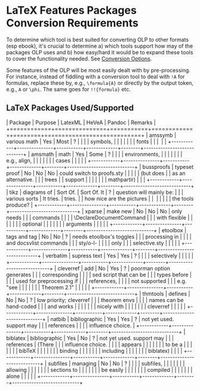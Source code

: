# LaTeX Features Packages Conversion Requirements

To determine which tool is best suited for converting OLP to other formats (esp ebook), it's crucial to determine a) which tools support how may of the packages OLP uses and b) how easy/hard it would be to expand these tools to cover the functionality needed. See [Conversion Options](./conversion-options.md).

Some features of the OLP will be most easily dealt with by pre-processing. For instance, instead of fiddling with a conversion tool to deal with `!A` for formulas, replace these by, e.g., `\formula{A}` or directly by the output token, e.g., `A` or `\phi`. The same goes for `!!{formula}` etc.

## LaTeX Packages Used/Supported

| Package    | Purpose       | LatexML   | HeVeA       | Pandoc | Remarks                    |
+============+===============+===========+=============+========+============================+
| amssymb    | various math  | Yes       | Most        | ?      |                            |
|            | symbols,      |           |             |        |                            |
|            | fonts         |           |             |        |                            |
+------------+---------------+-----------+-------------+--------+----------------------------+
| amsmath    | math          | Yes       | Some        | ?      |                            |
|            | environments, |           |             |        |                            |
|            | e.g., align,  |           |             |        |                            |
|            | cases         |           |             |        |                            |
+------------+---------------+-----------+-------------+--------+----------------------------+
| bussproofs | typeset proof | No        | No          | No     | could switch to proofs.sty |
|            |               |           | (but does   |        | as an alternative.         |
|            | trees         |           | support     |        |                            |
|            |               |           | mathpartir) |        |                            |
+------------+---------------+-----------+-------------+--------+----------------------------+
| tikz       | diagrams of   | Sort Of.  | Sort Of. It | ?      | question will mainly be:   |
|            | various sorts | It tries. | tries.      |        | how nice are the pictures  |
|            |               |           |             |        | the tools produce?         |
+------------+---------------+-----------+-------------+--------+----------------------------+
| xparse     | make new      | No        | No          | No     | only needs                 |
|            | commands      |           |             |        | \DeclareDocumentCommand    |
|            | with flexible |           |             |        |                            |
|            | optional      |           |             |        |                            |
|            | arguments     |           |             |        |                            |
+------------+---------------+-----------+-------------+--------+----------------------------+
| etoolbox   | tags and tag  | No        | No          | ?      | needs etoolbox's toggles   | 
|            | processing in |           |             |        | and docsvlist commands     |
|            | sty/o-l-      |           |             |        | only                       |
|            | selective.sty |           |             |        |                            |
+------------+---------------+-----------+-------------+--------+----------------------------+
| verbatim   | supress text  | Yes       | Yes         | ?      |                            |
|            | selectively   |           |             |        |                            |
+------------+---------------+-----------+-------------+--------+----------------------------+
| cleverref  | add           | No        | Yes         | ?      | poorman option generates   |
|            | corresponding |           |             |        | sed script that can be     |
|            | types before  |           |             |        | used for preprocessing if  |
|            | references,   |           |             |        | not supported              |
|            | e.g. "see     |           |             |        |                            |
|            | Theorem 2.1"  |           |             |        |                            |
+------------+---------------+-----------+-------------+--------+----------------------------+
| thmtools   | defines       | No        | No          | ?      | low priority; cleverref    |
|            | theorem envs  |           |             |        | names can be hand-coded    |
|            | and works     |           |             |        |                            |
|            | nicely with   |           |             |        |                            |
|            | cleverref     |           |             |        |                            |
+------------+---------------+-----------+-------------+--------+----------------------------+
| natbib     | bibliographic | Yes       | Yes         | ?      | not yet used. support may  |
|            | references    |           |             |        | influence choice.          |
+------------+---------------+-----------+-------------+--------+----------------------------+
| biblatex   | bibliographic | Yes       | No          | ?      | not yet used. support may  |
|            | references    | (There    |             |        | influence choice.          |
|            |               | appears   |             |        |                            |
|            |               | to be a   |             |        |                            |
|            |               | bibTeX    |             |        |                            |
|            |               | binding   |             |        |                            |
|            |               | including |             |        |                            |
|            |               | biblatex) |             |        |                            |
+------------+---------------+-----------+-------------+--------+----------------------------+
| subfiles   | managing      | No        | No          | ?      |                            |
|            | subfiles,     |           |             |        |                            |
|            | allowing      |           |             |        |                            |
|            | sections to   |           |             |        |                            |
|            | be easily     |           |             |        |                            |
|            | compiled      |           |             |        |                            |
|            | alone         |           |             |        |                            |
+------------+---------------+-----------+-------------+--------+----------------------------+


 	
